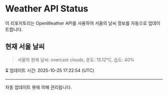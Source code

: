 
# Weather API Status

이 리포지토리는 OpenWeather API를 사용하여 서울의 날씨 정보를 자동으로 업데이트합니다.

## 현재 서울 날씨
> 서울의 현재 날씨: overcast clouds, 온도: 15.12°C, 습도: 40%

⏳ 업데이트 시간: 2025-10-25 17:22:54 (UTC)

---
자동 업데이트 봇에 의해 관리됩니다.
